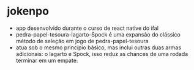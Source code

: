 # jokenpo

- app desenvolvido durante o curso de react native do ifal
- pedra-papel-tesoura-lagarto-Spock é uma expansão do clássico método de seleção em jogo de pedra-papel-tesoura
- atua sob o mesmo princípio básico, mas inclui outras duas armas adicionais: o lagarto e Spock, isso reduz as chances de uma rodada terminar em um empate.